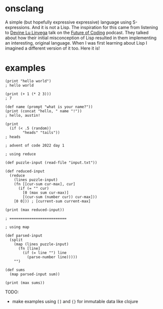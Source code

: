 # onsclang

A simple (but hopefully expressive expressive) language using S-expressions. And it is not a Lisp. The inspiration for this came from listening to [Devine Lu Linvega](https://wiki.xxiivv.com/site/home.html) talk on the [Future of Coding](https://futureofcoding.org/) podcast. They talked about how their initial misconception of Lisp resulted in them implementing an interesting, original language. When I was first learning about Lisp I imagined a different version of it too. Here it is!

# examples

```
(print "hello world")
; hello world
```

```
(print (+ 1 (* 2 3))) 
; 7
```

```
(def name (prompt "what is your name?"))
(print (concat "hello, " name "!"))
; hello, austin!
```

```
(print 
  (if (< .5 (random))
        "heads" "tails"))
; heads
```

```
; advent of code 2022 day 1

; using reduce 

(def puzzle-input (read-file "input.txt"))

(def reduced-input
  (reduce 
    (lines puzzle-input) 
    (fn [[cur-sum cur-max], cur]
      (if (= "" cur)
        [0 (max sum cur-max)]
        [(cur-sum (number cur)) cur-max]))
    [0 0])) ; [current-sum current-max]

(print (max reduced-input))

; ==========================

; using map

(def parsed-input
  (split
    (map (lines puzzle-input)
      (fn [line] 
        (if (= line "") line
          (parse-number line)))))
    "")

(def sums
  (map parsed-input sum))

(print (max sums))
```

TODO:
* make examples using `[]` and `{}` for immutable data like clojure


